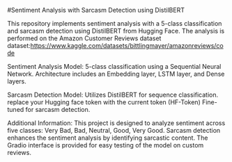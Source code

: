 #Sentiment Analysis with Sarcasm Detection using DistilBERT

This repository implements sentiment analysis with a 5-class classification and sarcasm detection using DistilBERT from Hugging Face. The analysis is performed on the Amazon Customer Reviews dataset 
dataset:https://www.kaggle.com/datasets/bittlingmayer/amazonreviews/code

Sentiment Analysis Model:
5-class classification using a Sequential Neural Network.
Architecture includes an Embedding layer, LSTM layer, and Dense layers.

Sarcasm Detection Model:
Utilizes DistilBERT for sequence classification.
replace your Hugging face token with the current token (HF-Token)
Fine-tuned for sarcasm detection.

Additional Information:
This project is designed to analyze sentiment across five classes: Very Bad, Bad, Neutral, Good, Very Good.
Sarcasm detection enhances the sentiment analysis by identifying sarcastic content.
The Gradio interface is provided for easy testing of the model on custom reviews.
